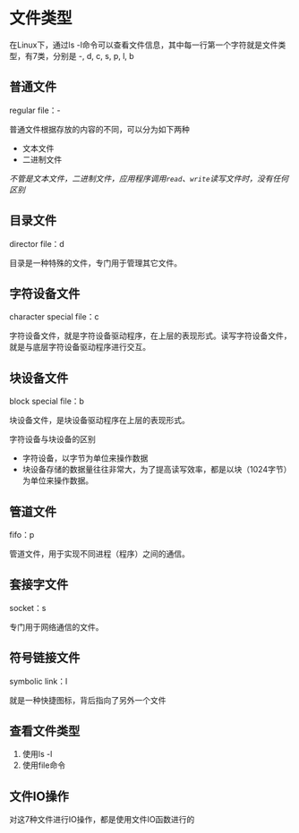 # 文件类型

在Linux下，通过ls -l命令可以查看文件信息，其中每一行第一个字符就是文件类型，有7类，分别是 -, d, c, s, p, l, b

## 普通文件

regular file：-

普通文件根据存放的内容的不同，可以分为如下两种

- 文本文件
- 二进制文件

*不管是文本文件，二进制文件，应用程序调用`read`、`write`读写文件时，没有任何区别*

## 目录文件

director file：d

目录是一种特殊的文件，专门用于管理其它文件。

## 字符设备文件

character special file：c

字符设备文件，就是字符设备驱动程序，在上层的表现形式。读写字符设备文件，就是与底层字符设备驱动程序进行交互。

## 块设备文件

block special file：b

块设备文件，是块设备驱动程序在上层的表现形式。

字符设备与块设备的区别

- 字符设备，以字节为单位来操作数据
- 块设备存储的数据量往往非常大，为了提高读写效率，都是以块（1024字节）为单位来操作数据。

## 管道文件

fifo：p

管道文件，用于实现不同进程（程序）之间的通信。

## 套接字文件

socket：s

专门用于网络通信的文件。

## 符号链接文件

symbolic link：l

就是一种快捷图标，背后指向了另外一个文件


## 查看文件类型

1. 使用ls -l
2. 使用file命令


## 文件IO操作

对这7种文件进行IO操作，都是使用文件IO函数进行的
